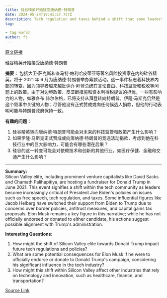 ```yaml
---
title: 硅谷精英开始接受唐纳德·特朗普
date: 2024-05-24T19:41:57.757Z
description: Tech regulation and taxes behind a shift that some leaders hope will be endorsed by Elon Musk
tag: 

- Tag world
author: ft
---
```


[原文链接](https://ft.com/content/341376d4-1f29-4cd4-97a9-40e1b02aa722)

硅谷精英开始接受唐纳德·特朗普

**摘要：**
包括大卫·萨克斯和查马特·帕利哈皮蒂亚等著名风险投资家在内的硅谷精英，将于 2021 年 6 月为唐纳德·特朗普举办筹款活动。这一事件标志着科技界内部的转变，因为领导者越来越批评乔·拜登总统在言论自由、科技监管和税收等问题上的政策。由于对边境政策、反垄断措施和资本利得税提议的担忧，一些有影响力的人物，如雅各布·赫尔伯格，已将支持从拜登转向特朗普。伊隆·马斯克仍然是这个叙事中关键的人物；尽管他没有正式赞成或向任何候选人捐款，但他的行动表明可能与特朗普政府保持一致。

**有趣的问题：**
1. 硅谷精英转向唐纳德·特朗普可能会对未来的科技监管和政策产生什么影响？
2. 如果伊隆·马斯克正式赞成或向唐纳德·特朗普的竞选活动捐款，考虑到他在科技行业中的巨大影响力，可能会有哪些潜在后果？
3. 硅谷的这一转变可能会对依赖技术和创新的其他行业，如医疗保健、金融和交通产生什么影响？

---

**Summary:**  
Silicon Valley elite, including prominent venture capitalists like David Sacks and Chamath Palihapitiya, are hosting a fundraiser for Donald Trump in June 2021. This event signifies a shift within the tech community as leaders become increasingly critical of President Joe Biden's policies on issues such as free speech, tech regulation, and taxes. Some influential figures like Jacob Helberg have switched their support from Biden to Trump due to concerns over border policies, antitrust measures, and capital gains tax proposals. Elon Musk remains a key figure in this narrative; while he has not officially endorsed or donated to either candidate, his actions suggest possible alignment with Trump's administration.

**Interesting Questions:**  
1. How might the shift of Silicon Valley elite towards Donald Trump impact future tech regulations and policies?  
2. What are some potential consequences for Elon Musk if he were to officially endorse or donate to Donald Trump's campaign, considering his significant influence in the tech industry?  
3. How might this shift within Silicon Valley affect other industries that rely on technology and innovation, such as healthcare, finance, and transportation?

[Source Link](https://ft.com/content/341376d4-1f29-4cd4-97a9-40e1b02aa722)

